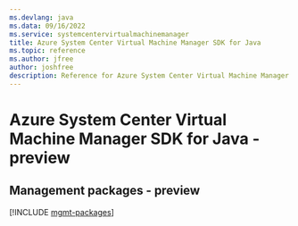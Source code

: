```yaml
---
ms.devlang: java
ms.data: 09/16/2022
ms.service: systemcentervirtualmachinemanager
title: Azure System Center Virtual Machine Manager SDK for Java
ms.topic: reference
ms.author: jfree
author: joshfree
description: Reference for Azure System Center Virtual Machine Manager SDK for Java
---
```

# Azure System Center Virtual Machine Manager SDK for Java - preview

## Management packages - preview
[!INCLUDE [mgmt-packages](system-center-virtual-machine-manager-mgmt-index.md)]